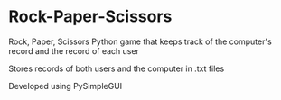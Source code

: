 # Rock-Paper-Scissors
Rock, Paper, Scissors  Python game that keeps track of the computer's record and the record of each user


Stores records of both users and the computer in .txt files

Developed using PySimpleGUI 



